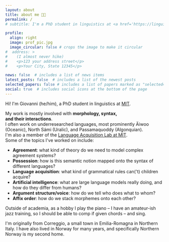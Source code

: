 ```yaml
---
layout: about
title: about me 👋🏼
permalink: /
# subtitle: I'm a PhD student in linguistics at <a href='https://linguistics.mit.edu/user/groversi/'>MIT</a>.

profile:
  align: right
  image: prof_pic.jpg
  image_circular: false # crops the image to make it circular
#  address: >
#    (I almost never hike)
#    <p>123 your address street</p>
#    <p>Your City, State 12345</p>

news: false  # includes a list of news items
latest_posts: false  # includes a list of the newest posts
selected_papers: false # includes a list of papers marked as "selected={true}"
social: true  # includes social icons at the bottom of the page
---
```


Hi! I'm Giovanni (he/him), a PhD student in linguistics at <a href='https://linguistics.mit.edu/user/groversi/'>MIT</a>.

My work is mostly involved with **morphology, syntax,<br> and their interactions**.<br>
I often work on underresearched languages, most prominently Äiwoo (Oceanic), North Sámi (Uralic), and Passamaquoddy (Algonquian).<br> 
I'm also a member of the [Language Acquisition Lab at MIT](https://www.childlanguage.mit.edu/about).<br>
Some of the topics I've worked on include:

- **Agreement**: what kind of theory do we need to model complex agreement systems?
- **Possession**: how is this semantic notion mapped onto the syntax of different languages?
- **Language acquisition**: what kind of grammatical rules can('t) children acquire?
- **Artificial intelligence**: what are large language models really doing, and how do they differ from humans?  
- **Argument structure/voice**: how do we tell who does what to whom?
- **Affix order**: how do we stack morphemes onto each other?



Outside of academia, as a hobby I play the piano – I have an amateur-ish jazz training, so I should be able to comp if given chords – and sing.

I'm originally from Correggio, a small town in Emilia-Romagna in Northern Italy. I have also lived in Norway for many years, and specifically Northern Norway is my second home.